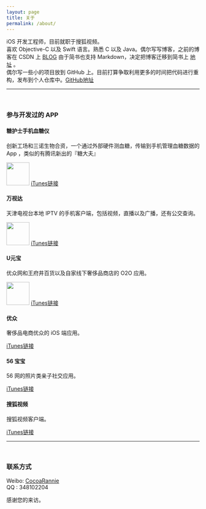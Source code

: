 ```yaml
---
layout: page
title: 关于
permalink: /about/
---
```


iOS 开发工程师，目前就职于搜狐视频。 
<br>
喜欢 Objective-C 以及 Swift 语言。熟悉 C 以及 Java。偶尔写写博客，之前的博客在 CSDN 上 [BLOG](http://blog.csdn.net/cocoarannie) 
由于简书也支持 Markdown，决定把博客迁移到简书上 [地址](http://www.jianshu.com/users/4284af5e49b8/latest_articles) 。
<br>
偶尔写一些小的项目放到 GitHub 上。目前打算争取利用更多的时间把代码进行重构，发布到个人仓库中。[GitHub地址](https://github.com/Rannie) 
<br>

------

<br>

### 参与开发过的 APP

#### 糖护士手机血糖仪  

创新工场和三诺生物合资，一个通过外部硬件测血糖，传输到手机管理血糖数据的 App ，类似的有腾讯新出的『糖大夫』<br>

<img src="https://raw.github.com/Rannie/Rannie.github.io/master/images/tanghushi.png" width="60" >
<a href="https://itunes.apple.com/cn/app/tang-hu-shi/id698015255?mt=8" target="_blank">iTunes链接</a>


#### 万视达

天津电视台本地 IPTV 的手机客户端，包括视频，直播以及广播，还有公交查询。

<img src="https://raw.github.com/Rannie/Rannie.github.io/master/images/wanshida.png" width="60" >
<a href="https://itunes.apple.com/cn/app/id681758808" target="_blank">iTunes链接</a>


#### U元宝

优众网和王府井百货以及自家线下奢侈品商店的 O2O 应用。

<img src="https://raw.github.com/Rannie/Rannie.github.io/master/images/uyuanbao.png" width="60" >
<a href="https://itunes.apple.com/cn/app/id929088481?mt=8" target="_blank">iTunes链接</a>
<br>

#### 优众

奢侈品电商优众的 iOS 端应用。

<a href="https://itunes.apple.com/cn/app/you-zhong/id506299184?mt=8" target="_blank">iTunes链接</a>
<br>

#### 56 宝宝

56 网的照片类亲子社交应用。

<a href="https://itunes.apple.com/cn/app/56bao-bao-bao-bao-zhuan-shu/id953929550?mt=8" target="_blank">iTunes链接</a>
<br>

#### 搜狐视频

搜狐视频客户端。

<a href="https://itunes.apple.com/cn/app/sou-hu-shi-pin-hai-liang-you/id458587755?mt=8&v0=WWW-GCCN-ITSTOP100-FREEAPPS&l=&ign-mpt=uo%3D4" target="_blank">iTunes链接</a>
<br>

------

<br>

### 联系方式

Weibo: [CocoaRannie](http://weibo.com/lhrannie)<br />
QQ   : 348102204


感谢您的来访。


